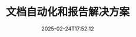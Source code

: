 ---
############################# Static ############################
layout: "family"
date:  2025-02-24T17:52:12
draft: false

product: "Assembly"
product_tag: "assembly"

lang: zh

############################# Head ############################
head_title: "GroupDocs 的 .NET、Java、Node.js API 及在线文档生成应用"
head_description: "获取适用于 .NET、Java 和 Node.js 应用的全方位文档自动化和报告解决方案。从自定义模板和数据生成所有常见文档。"

############################# Header ############################
title: "文档自动化和报告解决方案"
description:  |
  使用我们的跨平台应用和API，通过模板和数据源轻松生成详细报告。

  使用具有灵活标记的模板生成Word、Excel、演示文稿等格式的报告。

  使用来自JSON、XML、CSV等源的数据填充图表、条形码、表格和其他元素。

############################# Supported Platforms ###############################
supported_platforms:
  enable: true
  head_title: "选择您的平台"
  title: "平台独立性"
  description: "GroupDocs.Assembly 兼容以下操作系统和框架："
  details_link_title: "了解更多"

  items:
    # items loop
    - title: ".NET"
      description: GroupDocs.Assembly .NET 
      color: "blue"
      tag: "net"
      link: "/assembly/net/"
      features_link: "https://docs.groupdocs.com/assembly/net/system-requirements/"
      features:
          # features loop
          - rows: "3"
            content: |
                    .NET Framework 2.0 or higher <br> Mono Framework 1.2 or higher
      
          # features loop
          - rows: "4"
            content: |
                    Windows Desktop <br> Windows Server <br> Microsoft Azure <br> Linux
      
          # features loop
          - rows: "3"
            content: |
                    Microsoft Visual Studio <br> Xamarin.Android <br> MonoDevelop
      
          # features loop
          - rows: "1"
            content: |
                    50+ file formats
      

    # items loop
    - title: "Java"
      description: GroupDocs.Assembly Java
      color: "red"
      tag: "java"
      link: "/assembly/java/"
      features_link: "https://docs.groupdocs.com/assembly/java/system-requirements/"
      features:
          # features loop
          - rows: "3"
            content: |
                    Java 7 (1.7) or higher
      
          # features loop
          - rows: "4"
            content: |
                    Windows Desktop <br> Windows Server <br> Linux <br> Mac OS
      
          # features loop
          - rows: "3"
            content: |
                   NetBeans <br> IntelliJ IDEA <br> Eclipse 
      
          # features loop
          - rows: "1"
            content: |
                    50+ file formats

    # items loop
    - title: "Node.js"
      description: GroupDocs.Assembly "Node.js
      color: "green"
      tag: "nodejs-java"
      link: "/assembly/nodejs-java/"
      features_link: "https://docs.groupdocs.com/assembly/nodejs-java/system-requirements/"
      features:
          # features loop
          - rows: "3"
            content: |
                    Node.js 16+ and J2SE 8.0 (1.8)+
      
          # features loop
          - rows: "4"
            content: |
                    Windows <br> Linux <br> Mac OS
      
          # features loop
          - rows: "3"
            content: |
                    Atom <br> Visual Studio Code <br> 任何其他文本编辑器
      
          # features loop
          - rows: "1"
            content: |
                    50+ file formats


############################# Features ###############################
features:
  enable: true
  title: "GroupDocs.Assembly 的主要特点"
  description: "该解决方案帮助您在流行的文档格式中创建报告，自动填充您的业务数据。自动化您的文档生成任务。"

  items:
    # items loop
    - icon: "additional"
      title: "用数据填充模板"
      content: "使用来自支持来源的数据填充报告。"

    # items loop
    - icon: "manipulate"
      title: "灵活的标记"
      content: "以可定制的方式向文档添加数据。"

    # items loop
    - icon: "structure"
      title: "本地文档功能"
      content: "使用表格、图表和条形码显示数据。"

    # items loop
    - icon: "merge"
      title: "所有流行格式"
      content: "支持所有常用文档格式。"

############################# Code samples ############################
code_samples:
  enable: true
  title: "生成定制良好的报告"
  description: "GroupDocs.Assembly 代码示例"
  items:
    # code sample loop
    - title: "使用生成的条形码"
      content: |
       GroupDocs.Assembly 允许在报告模板中使用条形码标记。在创建报告时，基于标记和提供的数据生成条形码。指定包含文本、数据对象和标记的模板路径。同时，指定数据源以填充条形码内容。
      samples:
        - language: "C#"
          color: "blue"
          content: |
            ```csharp {style=abap}   
            // 创建 DocumentAssembler 类的实例
            DocumentAssembler assembler = new DocumentAssembler();

            //指定模板的路径
            var tmp_path = "barcode_template.docx";

            //指定结果文档的路径
            var res_path = "result.docx";

            //创建数据源的实例
            var data = new DataSourceInfo(DataLayer.GetCustomerData(), "customer");

            //调用 AssembleDocument 生成报告
            assembler.AssembleDocument(tmp_path, res_path, data);

            ```
        - language: "Java"
          color: "red"
          content: |
            ```java {style=abap}   
            // 创建 DocumentAssembler 类的实例
            DocumentAssembler assembler = new DocumentAssembler();
            
            //指定模板的路径
            String tmp_path = "barcode_template.docx";

            //指定结果文档的路径
            String res_path = "result.docx";

            //创建数据源的实例
            DataSourceInfo data = new DataSourceInfo(new DataStorage(), null);

            // 调用 AssembleDocument 生成报告
            assembler.assembleDocument(tmp_path, res_path, data);

            ```
        - language: "TypeScript"
          color: "green"
          content: |
            ```javascript {style=abap}   
            const assemblyLib = require('@groupdocs/groupdocs.assembly');

            // 创建 DocumentAssembler 类的实例
            const assembler = new assemblyLib.DocumentAssembler();
            
            //指定模板的路径
            const tmp_path = "barcode_template.docx";

            //指定结果文档的路径
            const res_path = "result.docx";

            //创建数据源的实例
            const data = new assemblyLib.DataSourceInfo(new assemblyLib.DataStorage(), null);

            // 调用 AssembleDocument 生成报告
            assembler.assembleDocument(tmp_path, res_path, data);

            ```


############################# Supported Formats ###############################
formats:
  enable: true
  title: "支持50多种文件格式"
  description: "GroupDocs.Assembly 可以处理几乎所有流行的文件格式。"

############################# Metrics ###############################
metrics:
  enable: true
  title: "我们的产品统计数据"
  description: "探索产品指标，以获取我们进展、影响和增长的见解。"

  items:
    # items loop
    - number: "50+"
      title: "支持的格式"
      content: "我们支持50多种最常用的文档格式。"

    # items loop
    - number: "650k"
      title: "NuGet 下载"
      content: "GroupDocs.Assembly for .NET 是一个流行的库，在NuGet上有超过650,000次下载。"

    # items loop
    - number: "18k"
      title: "Maven 下载"
      content: "Java开发者在Maven上下载了GroupDocs.Assembly超过18,000次。"

    # items loop
    - number: "150+"
      title: "满意客户"
      content: "我们的产品受到全球各地的个人开发者和领先公司的信任，以创建创新解决方案。"


############################# Customers ###############################
customers:
  enable: true
  title: "我们的满意客户"
  description: "GroupDocs库被全球一些最著名和备受尊敬的品牌使用。"

  items:
    # items loop
    - title: "BenQ Corporation"
      logo: "benq"
      
    # items loop
    - title: "Nasdaq Stock Market"
      logo: "nasdaq"
      
    # items loop
    - title: "AT&T Inc."
      logo: "att"
      
    # items loop
    - title: "Customer logo AstraZeneca"
      logo: "astrazeneca"
      
    # items loop
    - title: "Central Bank of Argentina"
      logo: "argentinacentralbank"
      
    # items loop
    - title: "Roche Holding AG"
      logo: "roche"
      
    # items loop
    - title: "Capita"
      logo: "capita"
      
    # items loop
    - title: "Axa S.A."
      logo: "axa"
      
    # items loop
    - title: "Instructure Inc."
      logo: "instructure"
      
    # items loop
    - title: "Wipro"
      logo: "wipro"


############################# Actions ###############################
actions:
  enable: true
  title: "准备开始吗？"
  description: "在您的平台上免费测试GroupDocs.Assembly的功能。"

  items:
    # items loop
    - title: ".NET"
      color: "blue"
      link: "/assembly/net/"

    # items loop
    - title: "Java"
      color: "red"
      link: "/assembly/java/"

    # items loop
    - title: "Node.js via Java"
      color: "green"
      link: "/assembly/nodejs-java/"

############################# FAQ ###############################
faq:
  enable: true
  title: "常见问题"
  description: "浏览我们的常见问题。"

  items:
    # items loop
    - question: "GroupDocs.Assembly 是否需要任何外部库来进行文档构建？"
      answer: "不，GroupDocs.Assembly 独立工作，不需要像Adobe Acrobat或Microsoft Office这样的第三方库。"

    # items loop
    - question: "我可以在购买之前测试GroupDocs.Assembly的功能吗？"
      answer: "可以！GroupDocs.Assembly 提供免费试用。安装并探索其功能。试用版本会在您的文档中添加“试用标签”，并仅处理前3页。要获得完整体验，请获取免费的30天临时许可证以访问所有功能。有关更多细节，请查看[临时许可证](https://purchase.groupdocs.com/temporary-license/)。"

    # items loop
    - question: "有哪些类型的许可证可用？"
      answer: "您在寻找GroupDocs.Assembly许可证吗？我们提供多种选项以满足您的需求。根据团队规模、部署位置（单个办公室或远程）以及您是否需要与客户共享SDK/API进行分发进行选择。或者，选择按月计费的使用许可证，仅为您使用的部分付费。您可以在[定价](https://purchase.groupdocs.com/pricing/assembly/net/)下找到适合您的最佳选项。"

############################# Cloud Links ###############################
cloud_links:
  enable: true
  title: "GroupDocs.Assembly 低代码 API"
  description: "通过我们的基于云的REST API使用您的应用生成文档。"
  
  items:
    # items loop
    - title: "GroupDocs.Assembly Cloud for cURL"
      content: "使用cURL RESTful API将数据添加到Word、Excel、PowerPoint和其他许多模板中。"
      icon: "groupdocs_assembly-for-curl"
      link: "https://products.groupdocs.cloud/assembly/curl"

    # items loop
    - title: "GroupDocs.Assembly Cloud for .NET"
      content: "通过云SDK增强您的.NET应用程序。以您的自定义格式显示业务数据。"
      icon: "groupdocs_assembly-for-net"
      link: "https://products.groupdocs.cloud/assembly/net"

    # items loop
    - title: "GroupDocs.Assembly Cloud for Java"
      content: "GroupDocs.Assembly SDK为Java应用程序提供不同的选项，以生成各种类型的文档。"
      icon: "groupdocs_assembly-for-java"
      link: "https://products.groupdocs.cloud/assembly/java"

############################# App links ###############################
app_links:
  enable: true
  title: "GroupDocs.Assembly 网络应用"
  description: "GroupDocs.Assembly 提供免费的网络应用程序以生成文档。您可以直接在浏览器中处理50多种流行的文件格式，完全免费。"

  items:
    # items loop
    - title: "GroupDocs.Assembly Total"
      content: "直接从您的网页浏览器生成Excel、Word、PowerPoint等文件类型的报告。"
      icon: "groupdocs_watermark-app"
      link: "https://products.groupdocs.app/assembly/total"

    # items loop
    - title: "GroupDocs.Assembly Word"
      content: "从模板和数据源创建Microsoft Word文档。"
      icon: "groupdocs_words-app"
      link: "https://products.groupdocs.app/assembly/docx"

    # items loop
    - title: "GroupDocs.Assembly Excel"
      content: "上传模板和数据源免费生成Excel报告。"
      icon: "groupdocs_pdf-app"
      link: "https://products.groupdocs.app/assembly/xlsx"


      


---